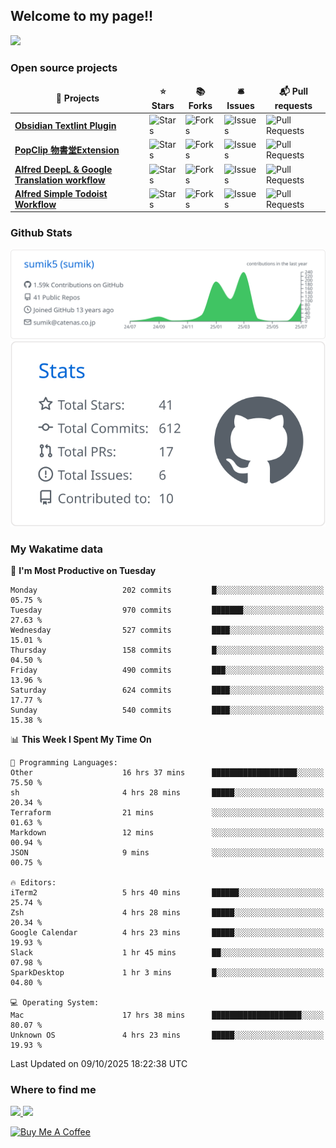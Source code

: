 
<h2>Welcome to my page!!</h2>

![](https://komarev.com/ghpvc/?username=shivase&color=red)

<h3>Open source projects</h3>
<table>
  <thead align="center">
    <tr border: none;>
      <td><b>🎁 Projects</b></td>
      <td><b>⭐ Stars</b></td>
      <td><b>📚 Forks</b></td>
      <td><b>🛎 Issues</b></td>
      <td><b>📬 Pull requests</b></td>
    </tr>
  </thead>
  <tbody>
    <tr>
      <td><a href="https://github.com/shivase/obsidian-textlint"><b>Obsidian Textlint Plugin</b></a></td>
      <td><img alt="Stars" src="https://img.shields.io/github/stars/shivase/obsidian-textlint?style=flat-square&labelColor=343b41"/></td>
      <td><img alt="Forks" src="https://img.shields.io/github/forks/shivase/obsidian-textlint?style=flat-square&labelColor=343b41"/></td>
      <td><img alt="Issues" src="https://img.shields.io/github/issues/shivase/obsidian-textlint?style=flat-square&labelColor=343b41"/></td>
      <td><img alt="Pull Requests" src="https://img.shields.io/github/issues-pr/shivase/obsidian-textlint?style=flat-square&labelColor=343b41"/></td>
    </tr>
    <tr>
      <td><a href="https://github.com/shivase/popclip-monokakido"><b>PopClip 物書堂Extension</b></a></td>
      <td><img alt="Stars" src="https://img.shields.io/github/stars/shivase/popclip-monokakido?style=flat-square&labelColor=343b41"/></td>
      <td><img alt="Forks" src="https://img.shields.io/github/forks/shivase/popclip-monokakido?style=flat-square&labelColor=343b41"/></td>
      <td><img alt="Issues" src="https://img.shields.io/github/issues/shivase/popclip-monokakido?style=flat-square&labelColor=343b41"/></td>
      <td><img alt="Pull Requests" src="https://img.shields.io/github/issues-pr/shivase/popclip-monokakido?style=flat-square&labelColor=343b41"/></td>
    </tr>
    <tr>
      <td><a href="https://github.com/shivase/alfred-workflow-deepl-google-translation"><b>Alfred DeepL & Google Translation workflow</b></a></td>
      <td><img alt="Stars" src="https://img.shields.io/github/stars/shivase/alfred-workflow-deepl-google-translation?style=flat-square&labelColor=343b41"/></td>
      <td><img alt="Forks" src="https://img.shields.io/github/forks/shivase/alfred-workflow-deepl-google-translation?style=flat-square&labelColor=343b41"/></td>
      <td><img alt="Issues" src="https://img.shields.io/github/issues/shivase/alfred-workflow-deepl-google-translation?style=flat-square&labelColor=343b41"/></td>
      <td><img alt="Pull Requests" src="https://img.shields.io/github/issues-pr/shivase/alfred-workflow-deepl-google-translation?style=flat-square&labelColor=343b41"/></td>
    </tr>
    <tr>
      <td><a href="https://github.com/shivase/alfred-simple-todoist"><b>Alfred Simple Todoist Workflow</b></a></td>
      <td><img alt="Stars" src="https://img.shields.io/github/stars/shivase/alfred-simple-todoist?style=flat-square&labelColor=343b41"/></td>
      <td><img alt="Forks" src="https://img.shields.io/github/forks/shivase/alfred-simple-todoist?style=flat-square&labelColor=343b41"/></td>
      <td><img alt="Issues" src="https://img.shields.io/github/issues/shivase/alfred-simple-todoist?style=flat-square&labelColor=343b41"/></td>
      <td><img alt="Pull Requests" src="https://img.shields.io/github/issues-pr/shivase/alfred-simple-todoist?style=flat-square&labelColor=343b41"/></td>
    </tr>
  </tbody>
</table>

<h3>Github Stats</h3>

![](https://raw.githubusercontent.com/shivase/profile-summary-cards/master/profile-summary-card-output/github/0-profile-details.svg)
![](https://raw.githubusercontent.com/shivase/profile-summary-cards/master/profile-summary-card-output/github/3-stats.svg)

<h3>My Wakatime data</h3>

<!--START_SECTION:waka-->
📅 **I'm Most Productive on Tuesday** 

```text
Monday                   202 commits         █░░░░░░░░░░░░░░░░░░░░░░░░   05.75 % 
Tuesday                  970 commits         ███████░░░░░░░░░░░░░░░░░░   27.63 % 
Wednesday                527 commits         ████░░░░░░░░░░░░░░░░░░░░░   15.01 % 
Thursday                 158 commits         █░░░░░░░░░░░░░░░░░░░░░░░░   04.50 % 
Friday                   490 commits         ███░░░░░░░░░░░░░░░░░░░░░░   13.96 % 
Saturday                 624 commits         ████░░░░░░░░░░░░░░░░░░░░░   17.77 % 
Sunday                   540 commits         ████░░░░░░░░░░░░░░░░░░░░░   15.38 % 
```


📊 **This Week I Spent My Time On** 

```text
💬 Programming Languages: 
Other                    16 hrs 37 mins      ███████████████████░░░░░░   75.50 % 
sh                       4 hrs 28 mins       █████░░░░░░░░░░░░░░░░░░░░   20.34 % 
Terraform                21 mins             ░░░░░░░░░░░░░░░░░░░░░░░░░   01.63 % 
Markdown                 12 mins             ░░░░░░░░░░░░░░░░░░░░░░░░░   00.94 % 
JSON                     9 mins              ░░░░░░░░░░░░░░░░░░░░░░░░░   00.75 % 

🔥 Editors: 
iTerm2                   5 hrs 40 mins       ██████░░░░░░░░░░░░░░░░░░░   25.74 % 
Zsh                      4 hrs 28 mins       █████░░░░░░░░░░░░░░░░░░░░   20.34 % 
Google Calendar          4 hrs 23 mins       █████░░░░░░░░░░░░░░░░░░░░   19.93 % 
Slack                    1 hr 45 mins        ██░░░░░░░░░░░░░░░░░░░░░░░   07.98 % 
SparkDesktop             1 hr 3 mins         █░░░░░░░░░░░░░░░░░░░░░░░░   04.80 % 

💻 Operating System: 
Mac                      17 hrs 38 mins      ████████████████████░░░░░   80.07 % 
Unknown OS               4 hrs 23 mins       █████░░░░░░░░░░░░░░░░░░░░   19.93 % 
```


 Last Updated on 09/10/2025 18:22:38 UTC
<!--END_SECTION:waka-->

<h3>Where to find me</h3>
<p>
  <a href="https://www.twitter.com/sumik5">
    <img src="https://img.shields.io/badge/twitter-%231DA1F2.svg?&style=for-the-badge&logo=twitter&logoColor=white" height=25>
  </a>
  <a href="https://zenn.dev/shivase">
    <img src="https://img.shields.io/badge/-Zenn-03363D.svg?logo=zenn&style=flat-square" height=25>
  </a>
</p>

<p>
  <a href="https://www.buymeacoffee.com/shivase" target="_blank" rel="noreferrer nofollow">
    <img src="https://cdn.buymeacoffee.com/buttons/default-red.png" alt="Buy Me A Coffee" height="30" width="150" >
  </a>
</p>

